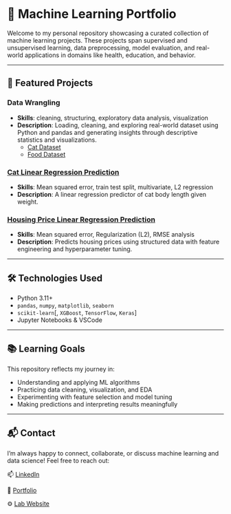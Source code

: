 # 🧠 Machine Learning Portfolio

Welcome to my personal repository showcasing a curated collection of machine learning projects. These projects span supervised and unsupervised learning, data preprocessing, model evaluation, and real-world applications in domains like health, education, and behavior.

---

## 📁 Featured Projects

### Data Wrangling
- **Skills**: cleaning, structuring, exploratory data analysis, visualization
- **Description**: Loading, cleaning, and exploring real-world dataset using Python and pandas and generating insights through descriptive statistics and visualizations.
  * [Cat Dataset](https://github.com/emmaricci/machine-learning/blob/main/Data%20Wrangling/cats_wrangling.ipynb)
  * [Food Dataset](https://github.com/emmaricci/machine-learning/blob/main/Data%20Wrangling/food_wrangling.ipynb)

### [Cat Linear Regression Prediction](https://github.com/emmaricci/machine-learning/blob/main/Linear%20Regression/linear_regression_cats.ipynb)
- **Skills**: Mean squared error, train test split, multivariate, L2 regression
- **Description**: A linear regression predictor of cat body length given weight.

### [Housing Price Linear Regression Prediction](https://github.com/emmaricci/machine-learning/blob/main/Linear%20Regression/housing_regression.ipynb)
- **Skills**: Mean squared error, Regularization (L2), RMSE analysis
- **Description**: Predicts housing prices using structured data with feature engineering and hyperparameter tuning.

---

## 🛠 Technologies Used
- Python 3.11+
- `pandas`, `numpy`, `matplotlib`, `seaborn`
- `scikit-learn`[, `XGBoost`, `TensorFlow`, `Keras`]
- Jupyter Notebooks & VSCode

---

## 📚 Learning Goals
This repository reflects my journey in:
- Understanding and applying ML algorithms
- Practicing data cleaning, visualization, and EDA
- Experimenting with feature selection and model tuning
- Making predictions and interpreting results meaningfully

---

## 📬 Contact
I’m always happy to connect, collaborate, or discuss machine learning and data science!
Feel free to reach out:

📫 [LinkedIn](https://www.linkedin.com/in/emmariccidelucca/)

💼 [Portfolio](https://emmariccid.myportfolio.com/)

⚙️ [Lab Website](https://www.empowerlab.dartmouth.edu/)
